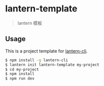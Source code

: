 # lantern-template

> lantern 模板

## Usage

This is a project template for [lantern-cli](https://github.com/ssfe-team/lantern-cli).

``` bash
$ npm install -g lantern-cli
$ lantern init lantern-template my-project
$ cd my-project
$ npm install
$ npm run dev
```
